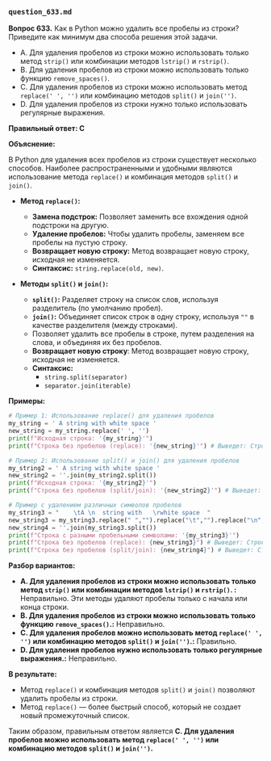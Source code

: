 ### `question_633.md`

**Вопрос 633.** Как в Python можно удалить все пробелы из строки? Приведите как минимум два способа решения этой задачи.

-   A.  Для удаления пробелов из строки можно использовать только метод `strip()` или комбинации методов `lstrip()` и `rstrip()`.
-   B. Для удаления пробелов из строки можно использовать только функцию  `remove_spaces()`.
-   C. Для удаления пробелов из строки можно использовать метод `replace(' ', '')` или комбинацию методов `split()` и `join('')`.
-   D. Для удаления пробелов из строки нужно только использовать регулярные выражения.

**Правильный ответ: C**

**Объяснение:**

В Python для удаления всех пробелов из строки существует несколько способов. Наиболее распространенными и удобными являются использование метода `replace()` и комбинация методов `split()` и `join()`.

*  **Метод `replace()`:**
    *  **Замена подстрок:** Позволяет заменить все вхождения одной подстроки на другую.
    *   **Удаление пробелов:** Чтобы удалить пробелы,  заменяем все пробелы на пустую строку.
    *  **Возвращает новую строку:** Метод возвращает новую строку,  исходная не изменяется.
    * **Синтаксис:** `string.replace(old, new)`.

*   **Методы `split()` и `join()`:**
    *   **`split()`:** Разделяет строку на список слов, используя разделитель (по умолчанию пробел).
    *   **`join()`:** Объединяет список строк в одну строку,  используя  `""` в качестве разделителя (между строками).
     *  Позволяет удалить все пробелы в строке, путем разделения на слова, и объединяя их без пробелов.
    * **Возвращает новую строку**: Метод возвращает новую строку,  исходная не изменяется.
    *   **Синтаксис:**
         *   `string.split(separator)`
         *   `separator.join(iterable)`

**Примеры:**
```python
# Пример 1: Использование replace() для удаления пробелов
my_string = ' A string with white space '
new_string = my_string.replace(' ', '')
print(f"Исходная строка: '{my_string}'")
print(f"Строка без пробелов (replace): '{new_string}'") # Выведет: Строка без пробелов (replace): 'Astringwithwhitespace'

# Пример 2: Использование split() и join() для удаления пробелов
my_string2 = ' A string with white space '
new_string2 = ''.join(my_string2.split())
print(f"Исходная строка: '{my_string2}'")
print(f"Строка без пробелов (split/join): '{new_string2}'") # Выведет: Строка без пробелов (split/join): 'Astringwithwhitespace'

# Пример с удалением различных символов пробелов
my_string3 = "    \tA \n  string with   \rwhite space  "
new_string3 = my_string3.replace(" ","").replace("\t","").replace("\n","").replace("\r","")
new_string4 = ''.join(my_string3.split())
print(f"Строка с разными пробельными символами: '{my_string3}'")
print(f"Строка без пробелов (replace): {new_string3}") # Выведет: Строка без пробелов (replace): 'Astringwithwhitespace'
print(f"Строка без пробелов (split/join): {new_string4}") # Выведет: Строка без пробелов (split/join): 'Astringwithwhitespace'
```

**Разбор вариантов:**
*  **A. Для удаления пробелов из строки можно использовать только метод `strip()` или комбинации методов `lstrip()` и `rstrip()`. :** Неправильно. Эти методы удаляют пробелы только с начала или конца строки.
*  **B. Для удаления пробелов из строки можно использовать только функцию `remove_spaces()`.:** Неправильно.
*   **C. Для удаления пробелов можно использовать метод `replace(' ', '')` или комбинацию методов `split()` и `join('')`.:** Правильно.
*  **D. Для удаления пробелов нужно использовать только регулярные выражения.:** Неправильно.

**В результате:**
*   Метод `replace()`  и комбинация методов  `split()` и `join()` позволяют удалить пробелы из строки.
*   Метод `replace()` — более быстрый способ, который не создает новый промежуточный список.

Таким образом, правильным ответом является **C. Для удаления пробелов можно использовать метод `replace(' ', '')` или комбинацию методов `split()` и `join('')`.**

